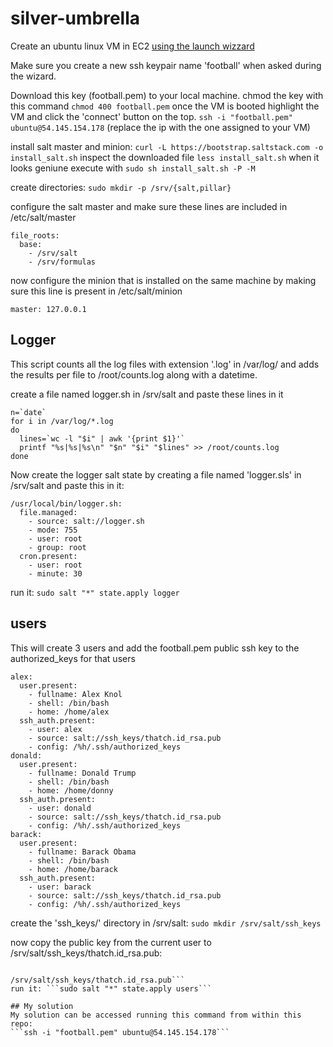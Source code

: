 # silver-umbrella
Create an ubuntu linux VM in EC2 [using the launch wizzard](https://console.aws.amazon.com/ec2/v2/home?region=us-east-1#LaunchInstanceWizard:)

Make sure you create a new ssh keypair name 'football' when asked during the wizard.

Download this key (football.pem) to your local machine.
chmod the key with this command ```chmod 400 football.pem```
once the VM is booted highlight the VM and click the 'connect' button on the top.
```ssh -i "football.pem" ubuntu@54.145.154.178``` (replace the ip with the one assigned to your VM)

install salt master and minion: ```curl -L https://bootstrap.saltstack.com -o install_salt.sh```
inspect the downloaded file ```less install_salt.sh```
when it looks geniune execute with ```sudo sh install_salt.sh -P -M```

create directories: ```sudo mkdir -p /srv/{salt,pillar}```

configure the salt master and make sure these lines are included in /etc/salt/master
```
file_roots:
  base:
    - /srv/salt
    - /srv/formulas
```
now configure the minion that is installed on the same machine by making sure this line is present in /etc/salt/minion
```
master: 127.0.0.1
```

## Logger
This script counts all the log files with extension '.log' in /var/log/ and adds the results per file to /root/counts.log along with a datetime.

create a file named logger.sh in /srv/salt and paste these lines in it
```
n=`date`
for i in /var/log/*.log
do
  lines=`wc -l "$i" | awk '{print $1}'`
  printf "%s|%s|%s\n" "$n" "$i" "$lines" >> /root/counts.log
done
```
Now create the logger salt state by creating a file named 'logger.sls' in /srv/salt and paste this in it:
```
/usr/local/bin/logger.sh:
  file.managed:
    - source: salt://logger.sh
    - mode: 755
    - user: root
    - group: root
  cron.present:
    - user: root
    - minute: 30
```
run it: ```sudo salt "*" state.apply logger```

## users
This will create 3 users and add the football.pem public ssh key to the authorized_keys for that users
```
alex:
  user.present:
    - fullname: Alex Knol
    - shell: /bin/bash
    - home: /home/alex
  ssh_auth.present:
    - user: alex
    - source: salt://ssh_keys/thatch.id_rsa.pub
    - config: /%h/.ssh/authorized_keys
donald:
  user.present:
    - fullname: Donald Trump
    - shell: /bin/bash
    - home: /home/donny
  ssh_auth.present:
    - user: donald
    - source: salt://ssh_keys/thatch.id_rsa.pub
    - config: /%h/.ssh/authorized_keys
barack:
  user.present:
    - fullname: Barack Obama
    - shell: /bin/bash
    - home: /home/barack
  ssh_auth.present:
    - user: barack
    - source: salt://ssh_keys/thatch.id_rsa.pub
    - config: /%h/.ssh/authorized_keys
```
create the 'ssh_keys/' directory in /srv/salt:
```sudo mkdir /srv/salt/ssh_keys```

now copy the public key from the current user to /srv/salt/ssh_keys/thatch.id_rsa.pub:
```cat ~/.ssh/authorized_keys >

/srv/salt/ssh_keys/thatch.id_rsa.pub```
run it: ```sudo salt "*" state.apply users```

## My solution
My solution can be accessed running this command from within this repo:
```ssh -i "football.pem" ubuntu@54.145.154.178```
